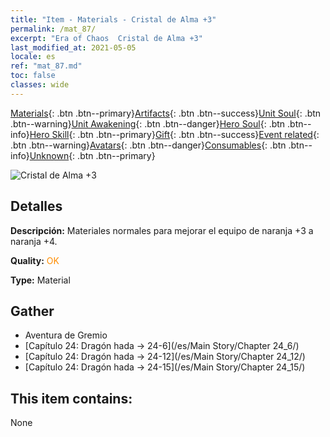 ```yaml
---
title: "Item - Materials - Cristal de Alma +3"
permalink: /mat_87/
excerpt: "Era of Chaos  Cristal de Alma +3"
last_modified_at: 2021-05-05
locale: es
ref: "mat_87.md"
toc: false
classes: wide
---
```

 [Materials](/ItemsES/){: .btn .btn--primary}[Artifacts](/ItemsES/Artifacts/){: .btn .btn--success}[Unit Soul](/ItemsES/UnitSoul/){: .btn .btn--warning}[Unit Awakening](/ItemsES/UnitAwakening/){: .btn .btn--danger}[Hero Soul](/ItemsES/HeroSoul/){: .btn .btn--info}[Hero Skill](/ItemsES/HeroSkill/){: .btn .btn--primary}[Gift](/ItemsES/Gift/){: .btn .btn--success}[Event related](/ItemsES/Events/){: .btn .btn--warning}[Avatars](/ItemsES/Avatars/){: .btn .btn--danger}[Consumables](/ItemsES/Consumables/){: .btn .btn--info}[Unknown](/ItemsES/Unknown/){: .btn .btn--primary}

 ![Cristal de Alma +3](/images/t/i_cailiao_shuijing3.png)

## Detalles
 **Descripción:** Materiales normales para mejorar el equipo de naranja +3 a naranja +4.

 **Quality:** <span style="color: #FF8C00">OK</span>

 **Type:** Material

## Gather

*    Aventura de Gremio 
*    [Capítulo 24: Dragón hada -> 24-6](/es/Main Story/Chapter 24_6/) 
*    [Capítulo 24: Dragón hada -> 24-12](/es/Main Story/Chapter 24_12/) 
*    [Capítulo 24: Dragón hada -> 24-15](/es/Main Story/Chapter 24_15/) 

## This item contains:

  None

